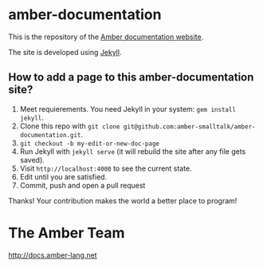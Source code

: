 amber-documentation
===================

This is the repository of the [Amber documentation website](http://docs.amber-lang.net).

The site is developed using [Jekyll](http://jekyllrb.com/).

## How to add a page to this amber-documentation site?

1. Meet requierements. You need Jekyll in your system: `gem install jekyll`.
2. Clone this repo with `git clone git@github.com:amber-smalltalk/amber-documentation.git`.
3. `git checkout -b my-edit-or-new-doc-page`
4. Run Jekyll with `jekyll serve` (it will rebuild the site after any file gets saved).
5. Visit `http://localhost:4000` to see the current state.
6. Edit until you are satisfied.
7. Commit, push and open a pull request

Thanks! Your contribution makes the world a better place to program!

The Amber Team
=======
http://docs.amber-lang.net
